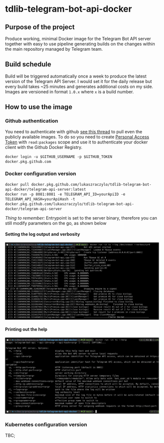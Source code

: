 # tdlib-telegram-bot-api-docker

## Purpose of the project
Produce working, minimal Docker image for the Telegram Bot API server together with easy
to use pipeline generating builds on the changes within the main repository managed by
Telegram team.

## Build schedule
Build will be triggered automatically once a week to produce the latest version of the Telegram API Server.
I would set it for the daily release but every build takes ~25 minutes and generates additional costs on my side.
Images are versioned in format `1.0.x` where `x` is a build number.

## How to use the image

### Github authentication
You need to authenticate with github [see this thread](https://github.community/t/docker-pull-from-public-github-package-registry-fail-with-no-basic-auth-credentials-error/16358/87) to pull even the publicly available images. To do so you need to create [Personal Access Token](https://github.com/settings/tokens/new) with `read:packages` scope and use it to authenticate your docker client with the Github Docker Registry.

```
docker login -u $GITHUB_USERNAME -p $GITHUB_TOKEN docker.pkg.github.com
```

### Docker configuration version

```
docker pull docker.pkg.github.com/lukaszraczylo/tdlib-telegram-bot-api-docker/telegram-api-server:latest
docker run -p 8081:8081 -e TELEGRAM_API_ID=yourApiID -e TELEGRAM_API_HASH=yourApiHash -t docker.pkg.github.com/lukaszraczylo/tdlib-telegram-bot-api-docker/telegram-api-server
```

*Thing to remember:* Entrypoint is set to the server binary, therefore you can still modify parameters on the go, as shown below

#### Setting the log output and verbosity
![Set the log output and verbosity](img/screen-001.png?raw=true)

#### Printing out the help
![Print out the help](img/screen-002.png?raw=true)

### Kubernetes configuration version

TBC;
